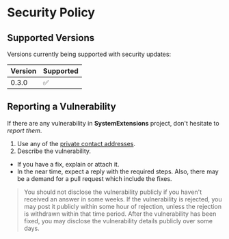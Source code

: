 # Security Policy

## Supported Versions

Versions currently being supported with security updates:

| Version | Supported          |
| ------- | ------------------ |
| 0.3.0   | :white_check_mark: |

## Reporting a Vulnerability

If there are any vulnerability in **SystemExtensions** project, don't hesitate to _report them_.

1. Use any of the [private contact addresses](https://github.com/jonathascosta/SystemExtensions#support).
2. Describe the vulnerability.

- If you have a fix, explain or attach it.
- In the near time, expect a reply with the required steps. Also, there may be a demand for a pull request which include the fixes.

> You should not disclose the vulnerability publicly if you haven't received an answer in some weeks.
> If the vulnerability is rejected, you may post it publicly within some hour of rejection, unless the rejection is withdrawn within that time period.
> After the vulnerability has been fixed, you may disclose the vulnerability details publicly over some days.

